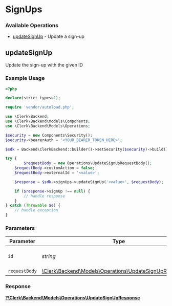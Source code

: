 # SignUps


### Available Operations

* [updateSignUp](#updatesignup) - Update a sign-up

## updateSignUp

Update the sign-up with the given ID

### Example Usage

```php
<?php

declare(strict_types=1);

require 'vendor/autoload.php';

use \Clerk\Backend;
use \Clerk\Backend\Models\Components;
use \Clerk\Backend\Models\Operations;

$security = new Components\Security();
$security->bearerAuth = '<YOUR_BEARER_TOKEN_HERE>';

$sdk = Backend\ClerkBackend::builder()->setSecurity($security)->build();

try {
        $requestBody = new Operations\UpdateSignUpRequestBody();
    $requestBody->customAction = false;
    $requestBody->externalId = '<value>';

    $response = $sdk->signUps->updateSignUp('<value>', $requestBody);

    if ($response->signUp !== null) {
        // handle response
    }
} catch (Throwable $e) {
    // handle exception
}
```

### Parameters

| Parameter                                                                                                      | Type                                                                                                           | Required                                                                                                       | Description                                                                                                    |
| -------------------------------------------------------------------------------------------------------------- | -------------------------------------------------------------------------------------------------------------- | -------------------------------------------------------------------------------------------------------------- | -------------------------------------------------------------------------------------------------------------- |
| `id`                                                                                                           | *string*                                                                                                       | :heavy_check_mark:                                                                                             | The ID of the sign-up to update                                                                                |
| `requestBody`                                                                                                  | [\Clerk\Backend\Models\Operations\UpdateSignUpRequestBody](../../Models/Operations/UpdateSignUpRequestBody.md) | :heavy_minus_sign:                                                                                             | N/A                                                                                                            |


### Response

**[?\Clerk\Backend\Models\Operations\UpdateSignUpResponse](../../Models/Operations/UpdateSignUpResponse.md)**

